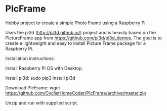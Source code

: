 # PIcFrame

Hobby project to create a simple Photo Frame using a Raspberry Pi.

Uses the pi3d (http://pi3d.github.io/) project and is heavily based on the PictureFrame app from https://github.com/pi3d/pi3d_demos. The goal is to create a lightweight and easy to install Picture Frame package for a Raspberry Pi.

Installation instructions:

Install Raspberry Pi OS with Desktop.

Install pi3d:
sudo pip3 install pi3d

Download PIcFrame:
wget https://github.com/CyclistHomeCoder/PIcFrame/archive/master.zip

Unzip and run with supplied script.




